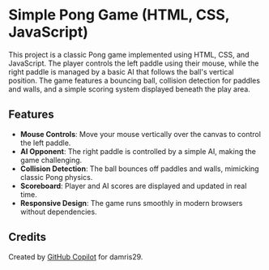 # Simple Pong Game (HTML, CSS, JavaScript)

This project is a classic Pong game implemented using HTML, CSS, and JavaScript. The player controls the left paddle using their mouse, while the right paddle is managed by a basic AI that follows the ball's vertical position. The game features a bouncing ball, collision detection for paddles and walls, and a simple scoring system displayed beneath the play area.

## Features

- **Mouse Controls**: Move your mouse vertically over the canvas to control the left paddle.
- **AI Opponent**: The right paddle is controlled by a simple AI, making the game challenging.
- **Collision Detection**: The ball bounces off paddles and walls, mimicking classic Pong physics.
- **Scoreboard**: Player and AI scores are displayed and updated in real time.
- **Responsive Design**: The game runs smoothly in modern browsers without dependencies.

## Credits

Created by [GitHub Copilot](https://github.com/copilot) for damris29.
